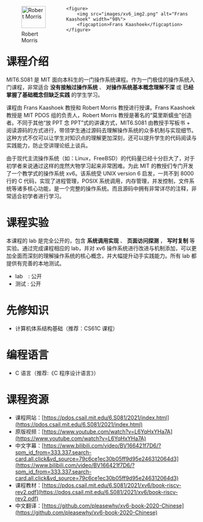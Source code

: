 <div style="display: flex; justify-content: space-between;">
    <figure>
        <img src="images/xv6_img1.png" alt="Robert Morris" width="90%">
        <figcaption>Robert Morris</figcaption>
    </figure>

    <figure>
        <img src="images/xv6_img2.png" alt="Frans Kaashoek" width="98%">
        <figcaption>Frans Kaashoek</figcaption>
    </figure>
</div>

# 课程介绍

MIT6.S081 是 MIT 面向本科生的一门操作系统课程。作为一门极佳的操作系统入门课程，非常适合 **没有接触过操作系统** 、 **对操作系统基本概念理解不深** 或 **已经掌握了基础概念但缺乏实践** 的学生学习。

课程由 Frans Kaashoek 教授和 Robert Morris 教授进行授课。Frans Kaashoek 教授是 MIT PDOS 组的负责人，Robert Morris 教授是著名的“莫里斯蠕虫”创造者。不同于其他“放 PPT 念 PPT”式的讲课方式，MIT6.S081 由教授手写板书 + 阅读源码的方式进行，带领学生通过源码去理解操作系统的众多机制与实现细节。这种方式不仅可以让学生对知识点的理解更加深刻，还可以提升学生的代码阅读与实践能力，防止空讲理论纸上谈兵。

由于现代主流操作系统（如：Linux，FreeBSD）的代码量已经十分巨大了，对于初学者来说通过这样的庞然大物学习起来非常困难。为此 MIT 的教授们专门开发了一个教学式的操作系统 xv6。该系统受 UNIX version 6 启发，一共不到 8000 行的 C 代码，实现了进程管理，POSIX 系统调用，内存管理，并发控制，文件系统等诸多核心功能，是一个完整的操作系统。而且源码中拥有非常详尽的注释，非常适合初学者进行学习。

# 课程实验

本课程的 lab 是完全公开的，包含 **系统调用实现** 、 **页面访问探测** ， **写时复制** 等实验。通过完成课程相应的 lab，并对 xv6 操作系统进行改进与机制添加，可以更加全面而深刻的理解操作系统的核心概念，并大幅提升动手实践能力。所有 lab 都提供有完善的本地测试。

* lab&nbsp;&nbsp;&nbsp;&thinsp;: 公开  
* 测试&nbsp;: 公开

# 先修知识

* 计算机体系结构基础（推荐：CS61C 课程）

# 编程语言

* C 语言（推荐:《C 程序设计语言》）

# 课程资源

* 课程网站：[https://pdos.csail.mit.edu/6.S081/2021/index.html](https://pdos.csail.mit.edu/6.S081/2021/index.html)
* 原版视频：[https://www.youtube.com/watch?v=L6YqHxYHa7A](https://www.youtube.com/watch?v=L6YqHxYHa7A)
* 中文字幕：[https://www.bilibili.com/video/BV166421f7D6/?spm_id_from=333.337.search-card.all.click&vd_source=79c6ce1ec30b05ff9d95e246312064d3](https://www.bilibili.com/video/BV166421f7D6/?spm_id_from=333.337.search-card.all.click&vd_source=79c6ce1ec30b05ff9d95e246312064d3)
* 课程教材：[https://pdos.csail.mit.edu/6.S081/2021/xv6/book-riscv-rev2.pdf](https://pdos.csail.mit.edu/6.S081/2021/xv6/book-riscv-rev2.pdf)
* 中文翻译：[https://github.com/pleasewhy/xv6-book-2020-Chinese](https://github.com/pleasewhy/xv6-book-2020-Chinese)
